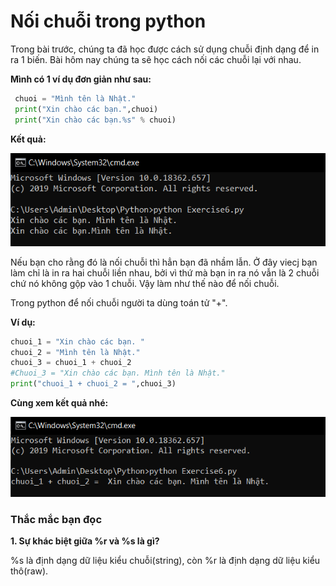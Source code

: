 # Nối chuỗi trong python #
Trong bài trước, chúng ta đã học được cách sử dụng chuỗi định dạng để in ra 1 biến. Bài hôm nay chúng ta sẽ học cách nối các chuỗi lại với nhau.

**Mình có 1 ví dụ đơn giản như sau:**

```python
 chuoi = "Mình tên là Nhật."
 print("Xin chào các bạn.",chuoi)
 print("Xin chào các bạn.%s" % chuoi)
```
**Kết quả:**

![picture alt](./image/2.PNG)

Nếu bạn cho rằng đó là nối chuỗi thì hẳn bạn đã nhầm lẫn. Ở đây viecj bạn làm chỉ là in ra hai chuỗi liền nhau, bởi vì thứ mà bạn in ra nó vẫn là 2 chuỗi chứ nó không gộp vào 1 chuỗi. Vậy làm như thế nào để nối chuỗi.

Trong python để nối chuỗi người ta dùng toán tử "+".

**Ví dụ:**

```python
chuoi_1 = "Xin chào các bạn. "
chuoi_2 = "Mình tên là Nhật."
chuoi_3 = chuoi_1 + chuoi_2
#Chuoi_3 = "Xin chào các bạn. Mình tên là Nhật."
print("chuoi_1 + chuoi_2 = ",chuoi_3)
```
**Cùng xem kết quả nhé:**

![picture alt](./image/3.PNG)

### Thắc mắc bạn đọc ###

**1. Sự khác biệt giữa %r và %s là gì?**

  %s là định dạng dữ liệu kiểu chuỗi(string), còn %r là định dạng dữ liệu kiểu thô(raw).
